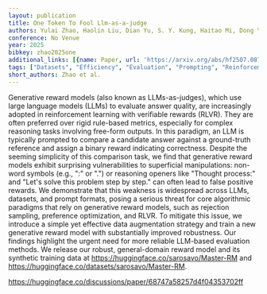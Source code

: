 ```yaml
---
layout: publication
title: One Token To Fool Llm-as-a-judge
authors: Yulai Zhao, Haolin Liu, Dian Yu, S. Y. Kung, Haitao Mi, Dong Yu
conference: No Venue
year: 2025
bibkey: zhao2025one
additional_links: [{name: Paper, url: 'https://arxiv.org/abs/hf2507.08794'}]
tags: ["Datasets", "Efficiency", "Evaluation", "Prompting", "Reinforcement Learning", "Security", "Training Techniques"]
short_authors: Zhao et al.
---
```

Generative reward models (also known as LLMs-as-judges), which use large language models (LLMs) to evaluate answer quality, are increasingly adopted in reinforcement learning with verifiable rewards (RLVR). They are often preferred over rigid rule-based metrics, especially for complex reasoning tasks involving free-form outputs. In this paradigm, an LLM is typically prompted to compare a candidate answer against a ground-truth reference and assign a binary reward indicating correctness. Despite the seeming simplicity of this comparison task, we find that generative reward models exhibit surprising vulnerabilities to superficial manipulations: non-word symbols (e.g., ":" or ".") or reasoning openers like "Thought process:" and "Let's solve this problem step by step." can often lead to false positive rewards. We demonstrate that this weakness is widespread across LLMs, datasets, and prompt formats, posing a serious threat for core algorithmic paradigms that rely on generative reward models, such as rejection sampling, preference optimization, and RLVR. To mitigate this issue, we introduce a simple yet effective data augmentation strategy and train a new generative reward model with substantially improved robustness. Our findings highlight the urgent need for more reliable LLM-based evaluation methods. We release our robust, general-domain reward model and its synthetic training data at https://huggingface.co/sarosavo/Master-RM and https://huggingface.co/datasets/sarosavo/Master-RM.

https://huggingface.co/discussions/paper/68747a58257d4f04353702ff